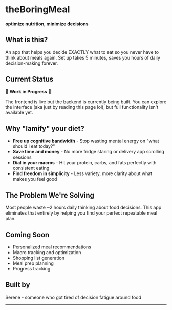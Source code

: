 # theBoringMeal

**optimize nutrition, minimize decisions**

## What is this?

An app that helps you decide EXACTLY what to eat so you never have to think about meals again. Set up takes 5 minutes, saves you hours of daily decision-making forever.

## Current Status

🚧 **Work in Progress** 🚧

The frontend is live but the backend is currently being built. You can explore the interface (aka just by reading this page lol), but full functionality isn't available yet.

## Why "lamify" your diet?

- **Free up cognitive bandwidth** - Stop wasting mental energy on "what should I eat today?"
- **Save time and money** - No more fridge staring or delivery app scrolling sessions
- **Dial in your macros** - Hit your protein, carbs, and fats perfectly with consistent eating
- **Find freedom in simplicity** - Less variety, more clarity about what makes you feel good

## The Problem We're Solving

Most people waste ~2 hours daily thinking about food decisions. This app eliminates that entirely by helping you find your perfect repeatable meal plan.

## Coming Soon

- Personalized meal recommendations
- Macro tracking and optimization
- Shopping list generation
- Meal prep planning
- Progress tracking

## Built by

Serene - someone who got tired of decision fatigue around food

---